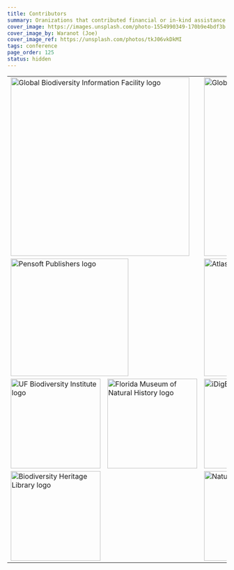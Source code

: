 ```yaml
---
title: Contributors
summary: Oranizations that contributed financial or in-kind assistance to produce the conference.
cover_image: https://images.unsplash.com/photo-1554990349-170b9e4bdf3b
cover_image_by: Waranot (Joe)
cover_image_ref: https://unsplash.com/photos/tkJ06vkDkMI
tags: conference
page_order: 125
status: hidden
---
```



<table border="0">
<tbody>
<tr>
<td colspan="2"><a href="https://gbif.org"> <img src="https://static.tdwg.org/sponsors/gbif-2015.png" alt="Global Biodiversity Information Facility logo" width="410" height="" /> </a></td>
<td colspan="2"><a href="https://worldwildlife.org"> <img src="https://static.tdwg.org/sponsors/wwf-globalsci-sm.png" alt="Global Biodiversity Information Facility logo" width="410" height="" /> </a></td>
</tr>
<tr>
<td colspan="2"><a href="https://pensoft.net"> <img src="https://static.tdwg.org/sponsors/pensoft-logo.png" alt="Pensoft Publishers logo" width="270" height="" /> </a></td>
<td colspan="2"><a href="https://ala.org.au"> <img src="https://static.tdwg.org/sponsors/ala-logo-stacked-rgb-600.png" alt="Atlas of Living Australia logo" width="270" height="" /> </a></td>
</tr>
<tr>
<td colspan="1"><a href="https://biodiversity.research.ufl.edu/"> <img src="https://static.tdwg.org/sponsors/uf-biodiversity-institute.png" alt="UF Biodiversity Institute logo" width="206" height="" /> </a></td>
<td colspan="1"><a href="https://www.floridamuseum.ufl.edu/"> <img src="https://static.tdwg.org/sponsors/flmnh.png" alt="Florida Museum of Natural History logo" width="206" height="" /></a></td>
<td colspan="1"><a href="https://www.idigbio.org/"> <img src="https://static.tdwg.org/sponsors/idigbio_w799.png" alt="iDigBio logo" width="206" height="" /> </a></td>
<td colspan="1"><a href="https://biodiversity.research.ufl.edu/"> <img src="https://static.tdwg.org/sponsors/uf-biodiversity-institute.png" alt="UF Biodiversity Institute logo" width="206" height="" /> </a></td>
</tr>
<tr>
<td colspan="2"><a href="https://biodiversitylibrary.org"> <img src="https://static.tdwg.org/sponsors/bhl-combined-1024x329.png" alt="Biodiversity Heritage Library logo" width="206" height="" /> </a></td>
<td colspan="3"><a href="https://www.natural-solutions.eu/"> <img src="https://static.tdwg.org/sponsors/natural-solutions-logo-et-nom.png" alt="Natural Solutions logo" width="206" height="" /> </a></td>
</tr>
</tbody>
</table>
